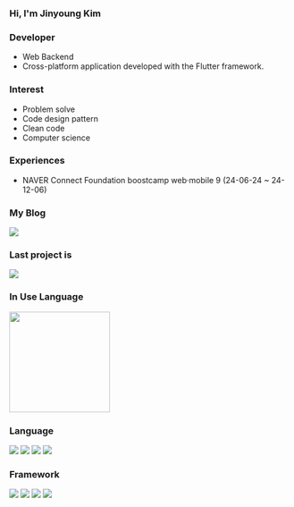 ### Hi, I'm Jinyoung Kim

### Developer
  - Web Backend
  - Cross-platform application developed with the Flutter framework.

### Interest
  - Problem solve
  - Code design pattern
  - Clean code
  - Computer science

### Experiences
  - NAVER Connect Foundation boostcamp web·mobile 9 (24-06-24 ~ 24-12-06)

### My Blog

<a href="https://medium.com/@delivalue100">
  <img src="https://img.shields.io/badge/Medium-black?style=for-the-badge&logo=medium&logoColor=white"/>
</a>

### Last project is
<a href="https://github.com/boostcampwm-2024/web25-funch">
  <img src="https://img.shields.io/badge/github-20232a.svg?style=for-the-badge&logo=github&logoColor=ffffff"/>
</a>

### In Use Language
<a href="https://github.com/JYKIM317"><img align="center" style="height:180px" src="https://github-readme-stats.vercel.app/api/top-langs/?username=JYKIM317&layout=compact&theme=nord&hide_border=true" /></a> 

### Language

<div>
<img src="https://img.shields.io/badge/Java-ED8B00?style=for-the-badge&logo=openjdk&logoColor=white"/>
<img src="https://img.shields.io/badge/JAVASCRIPT-F7DF1E.svg?style=for-the-badge&logo=javascript&logoColor=000000" />
<img src="https://img.shields.io/badge/Typescript-3178C6.svg?style=for-the-badge&logo=Typescript&logoColor=white"/>
<img src="https://img.shields.io/badge/DART-20232a.svg?style=for-the-badge&logo=dart&logoColor=61DAFB" />
</div>

### Framework

<div>
<img src="https://img.shields.io/badge/Spring-6DB33F?style=for-the-badge&logo=Spring&logoColor=white"/>
<img src="https://img.shields.io/badge/Express-000000.svg?style=for-the-badge&logo=Express&logoColor=white"/>
<img src="https://img.shields.io/badge/nestjs-%23E0234E.svg?style=for-the-badge&logo=nestjs&logoColor=white" />
<img src="https://img.shields.io/badge/FLUTTER-20232a.svg?style=for-the-badge&logo=flutter&logoColor=61DAFB" />
</div>

<!--
**JYKIM317/JYKIM317** is a ✨ _special_ ✨ repository because its `README.md` (this file) appears on your GitHub profile.

Here are some ideas to get you started:

- 🔭 I’m currently working on ...
- 🌱 I’m currently learning ...
- 👯 I’m looking to collaborate on ...
- 🤔 I’m looking for help with ...
- 💬 Ask me about ...
- 📫 How to reach me: ...
- 😄 Pronouns: ...
- ⚡ Fun fact: ...
-->
